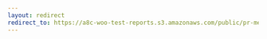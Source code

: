 ```yaml
---
layout: redirect
redirect_to: https://a8c-woo-test-reports.s3.amazonaws.com/public/pr-merge/39848/api/index.html
---
```

